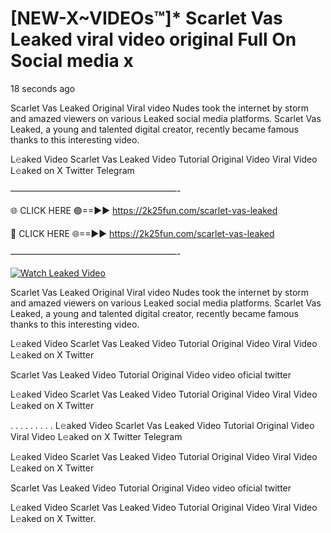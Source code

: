 # [NEW-X~VIDEOs™]* Scarlet Vas Leaked viral video original Full On Social media x

18 seconds ago

Scarlet Vas Leaked Original Viral video Nudes took the internet by storm and amazed viewers on various Leaked social media platforms. Scarlet Vas Leaked, a young and talented digital creator, recently became famous thanks to this interesting video.

L𝚎aked Video Scarlet Vas Leaked Video Tutorial Original Video Viral Video L𝚎aked on X Twitter Telegram

———————————————————-

🌐 CLICK HERE 🟢==►► https://2k25fun.com/scarlet-vas-leaked

🔴 CLICK HERE 🌐==►► https://2k25fun.com/scarlet-vas-leaked

———————————————————-

[![Watch Leaked Video](https://miro.medium.com/v2/resize:fit:828/format:webp/1*cilzJN44JGOrTw9NJCrNHA.gif "Watch Leaked Video")](https://2k25fun.com/scarlet-vas-leaked)

Scarlet Vas Leaked Original Viral video Nudes took the internet by storm and amazed viewers on various Leaked social media platforms. Scarlet Vas Leaked, a young and talented digital creator, recently became famous thanks to this interesting video.

L𝚎aked Video Scarlet Vas Leaked Video Tutorial Original Video Viral Video L𝚎aked on X Twitter

Scarlet Vas Leaked Video Tutorial Original Video video oficial twitter

L𝚎aked Video Scarlet Vas Leaked Video Tutorial Original Video Viral Video L𝚎aked on X Twitter

. . . . . . . . . L𝚎aked Video Scarlet Vas Leaked Video Tutorial Original Video Viral Video L𝚎aked on X Twitter Telegram

L𝚎aked Video Scarlet Vas Leaked Video Tutorial Original Video Viral Video L𝚎aked on X Twitter

Scarlet Vas Leaked Video Tutorial Original Video video oficial twitter

L𝚎aked Video Scarlet Vas Leaked Video Tutorial Original Video Viral Video L𝚎aked on X Twitter.